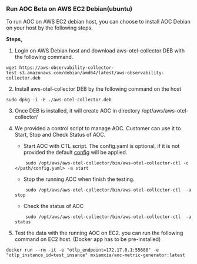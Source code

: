 ### Run AOC Beta on AWS EC2 Debian(ubuntu)

To run AOC on AWS EC2 debian host, you can choose to install AOC Debian on your host by the following steps.

**Steps,**

1. Login on AWS Debian host and download aws-otel-collector DEB with the following command.
```
wget https://aws-observability-collector-test.s3.amazonaws.com/debian/amd64/latest/aws-observability-collector.deb
```
2. Install aws-otel-collector DEB by the following command on the host
```
sudo dpkg -i -E ./aws-otel-collector.deb
```
3. Once DEB is installed, it will create AOC in directory /opt/aws/aws-otel-collector/

4. We provided a control script to manage AOC. Customer can use it to Start, Stop and Check Status of AOC.

    * Start AOC with CTL script. The config.yaml is optional, if it is not provided the default [config](../../config.yaml) will be applied.  
    ```
        sudo /opt/aws/aws-otel-collector/bin/aws-otel-collector-ctl -c </path/config.yaml> -a start
    ```
    * Stop the running AOC when finish the testing.
    ```
        sudo /opt/aws/aws-otel-collector/bin/aws-otel-collector-ctl  -a stop
    ```
    * Check the status of AOC
    ```
        sudo /opt/aws/aws-otel-collector/bin/aws-otel-collector-ctl  -a status
    ```
5. Test the data with the running AOC on EC2. you can run the following command on EC2 host. (Docker app has to be pre-installed)
```
docker run --rm -it -e "otlp_endpoint=172.17.0.1:55680" -e "otlp_instance_id=test_insance" mxiamxia/aoc-metric-generator:latest
```
